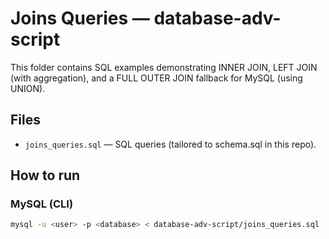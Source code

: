# Joins Queries — database-adv-script

This folder contains SQL examples demonstrating INNER JOIN, LEFT JOIN (with aggregation), and a FULL OUTER JOIN fallback for MySQL (using UNION).

## Files
- `joins_queries.sql` — SQL queries (tailored to schema.sql in this repo).

## How to run
### MySQL (CLI)
```bash
mysql -u <user> -p <database> < database-adv-script/joins_queries.sql
